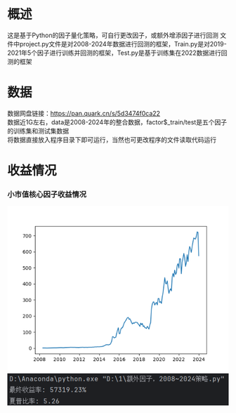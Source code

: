 # 概述
这是基于Python的因子量化策略，可自行更改因子，或额外增添因子进行回测
文件中project.py文件是对2008-2024年数据进行回测的框架，Train.py是对2019-2021年5个因子进行训练并回测的框架，Test.py是基于训练集在2022数据进行回测的框架
# 数据
数据网盘链接：https://pan.quark.cn/s/5d3474f0ca22  
数据近1G左右，data是2008-2024年的整合数据，factor$_train/test是五个因子的训练集和测试集数据  
将数据直接放入程序目录下即可运行，当然也可更改程序的文件读取代码运行
# 收益情况
### 小市值核心因子收益情况
![image](https://github.com/Gimetea/-/blob/master/Camera%20Roll/project(08-24)%E8%B5%84%E9%87%91%E6%9B%B2%E7%BA%BF.png)
![image](https://github.com/Gimetea/-/blob/master/Camera%20Roll/project(08-24).png)
